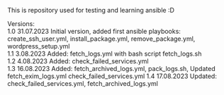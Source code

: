 This is repository used for testing and learning ansible :D 

Versions: \
1.0 31.07.2023 Initial version, added first ansible playbooks: create_ssh_user.yml, install_package.yml, remove_package.yml, wordpress_setup.yml \
1.1 3.08.2023 Added: fetch_logs.yml with bash script fetch_logs.sh \
1.2 4.08.2023 Added: check_failed_services.yml \
1.3 16.08.2023 Added: fetch_archived_logs.yml, pack_logs.sh, Updated fetch_exim_logs.yml check_failed_services.yml
1.4 17.08.2023 Updated: check_failed_services.yml, fetch_archived_logs.yml
